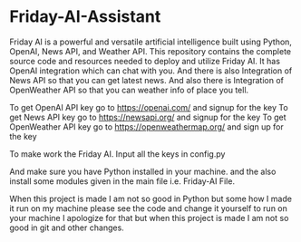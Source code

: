 # Friday-AI-Assistant
Friday AI is a powerful and versatile artificial intelligence built using Python, OpenAI, News API, and Weather API. This repository contains the complete source code and resources needed to deploy and utilize Friday AI. 
It has OpenAI integration which can chat with you.
And there is also Integration of News API so that you can get latest news.
And also there is Integration of OpenWeather API so that you can weather info of place you tell.

To get OpenAI API key go to https://openai.com/ and signup for the key
To get News API key go to https://newsapi.org/ and signup for the key
To get OpenWeather API key go to https://openweathermap.org/ and sign up for the key

To make work the Friday AI.
Input all the keys in config.py

And make sure you have Python installed in your machine.
and the also install some modules given in the main file i.e. Friday-AI File.

When this project is made I am not so good in Python but some how I made it run on my machine please see the code and change it yourself to run on your machine I apologize for that but when this project is made I am not so good in git and other changes. 
